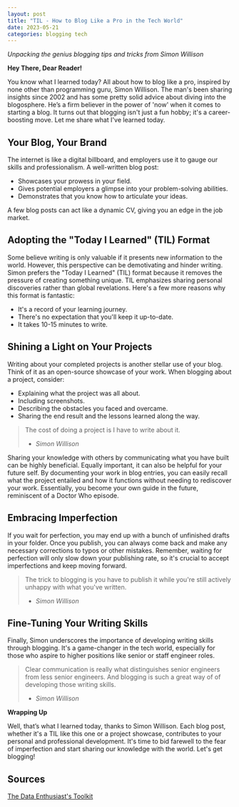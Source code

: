 ```yaml
---
layout: post
title: "TIL - How to Blog Like a Pro in the Tech World"
date: 2023-05-21
categories: blogging tech
---
```


_Unpacking the genius blogging tips and tricks from Simon Willison_

**Hey There, Dear Reader!**

You know what I learned today? All about how to blog like a pro, inspired by none other than programming guru, Simon Willison. The man's been sharing insights since 2002 and has some pretty solid advice about diving into the blogosphere. He’s a firm believer in the power of 'now' when it comes to starting a blog. It turns out that blogging isn't just a fun hobby; it's a career-boosting move. Let me share what I've learned today.

## Your Blog, Your Brand

The internet is like a digital billboard, and employers use it to gauge our skills and professionalism. A well-written blog post:

- Showcases your prowess in your field.
- Gives potential employers a glimpse into your problem-solving abilities.
- Demonstrates that you know how to articulate your ideas.

A few blog posts can act like a dynamic CV, giving you an edge in the job market.

## Adopting the "Today I Learned" (TIL) Format

Some believe writing is only valuable if it presents new information to the world. However, this perspective can be demotivating and hinder writing. Simon prefers the "Today I Learned" (TIL) format because it removes the pressure of creating something unique. TIL emphasizes sharing personal discoveries rather than global revelations. Here's a few more reasons why this format is fantastic:

- It's a record of your learning journey.
- There's no expectation that you'll keep it up-to-date.
- It takes 10-15 minutes to write.

## Shining a Light on Your Projects

Writing about your completed projects is another stellar use of your blog. Think of it as an open-source showcase of your work. When blogging about a project, consider:

- Explaining what the project was all about.
- Including screenshots.
- Describing the obstacles you faced and overcame.
- Sharing the end result and the lessons learned along the way.

> The cost of doing a project is I have to write about it.
>
> - _Simon Willison_

Sharing your knowledge with others by communicating what you have built can be highly beneficial. Equally important, it can also be helpful for your future self. By documenting your work in blog entries, you can easily recall what the project entailed and how it functions without needing to rediscover your work. Essentially, you become your own guide in the future, reminiscent of a Doctor Who episode.

## Embracing Imperfection

If you wait for perfection, you may end up with a bunch of unfinished drafts in your folder. Once you publish, you can always come back and make any necessary corrections to typos or other mistakes. Remember, waiting for perfection will only slow down your publishing rate, so it's crucial to accept imperfections and keep moving forward.

> The trick to blogging is you have to publish it while you're still actively unhappy with what you've written.
>
> - _Simon Willison_

## Fine-Tuning Your Writing Skills

Finally, Simon underscores the importance of developing writing skills through blogging. It's a game-changer in the tech world, especially for those who aspire to higher positions like senior or staff engineer roles.

> Clear communication is really what distinguishes senior engineers from less senior engineers. And blogging is such a great way of of developing those writing skills.
>
> - _Simon Willison_

**Wrapping Up**

Well, that’s what I learned today, thanks to Simon Willison. Each blog post, whether it's a TIL like this one or a project showcase, contributes to your personal and professional development. It's time to bid farewell to the fear of imperfection and start sharing our knowledge with the world. Let's get blogging!

## Sources

[The Data Enthusiast's Toolkit](<[https://www.youtube.com/watch?v=dQw4w9WgXcQ](https://www.youtube.com/live/zI43eaPc59Q?feature=share&t=2169)>)
